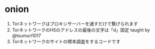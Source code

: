 # onion
1. Torネットワークはプロキシサーバーを通すだけで繋げられます
2. TorネットワークのHSのアドレスの最後の文字は「d」固定 taught by @tsumuri1017
3. Torネットワークのサイトの標本調査をするコードです
